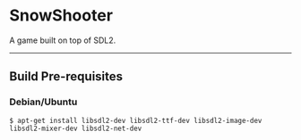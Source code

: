 # SnowShooter

A game built on top of SDL2.

---

## Build Pre-requisites

### Debian/Ubuntu

```sh-session
$ apt-get install libsdl2-dev libsdl2-ttf-dev libsdl2-image-dev libsdl2-mixer-dev libsdl2-net-dev
```
